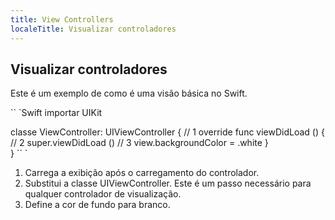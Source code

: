 ```yaml
---
title: View Controllers
localeTitle: Visualizar controladores
---
```

## Visualizar controladores

Este é um exemplo de como é uma visão básica no Swift.

\`\` \`Swift importar UIKit

classe ViewController: UIViewController { // 1 override func viewDidLoad () { // 2 super.viewDidLoad () // 3 view.backgroundColor = .white }  
} \`\` \`

1.  Carrega a exibição após o carregamento do controlador.
2.  Substitui a classe UIViewController. Este é um passo necessário para qualquer controlador de visualização.
3.  Define a cor de fundo para branco.